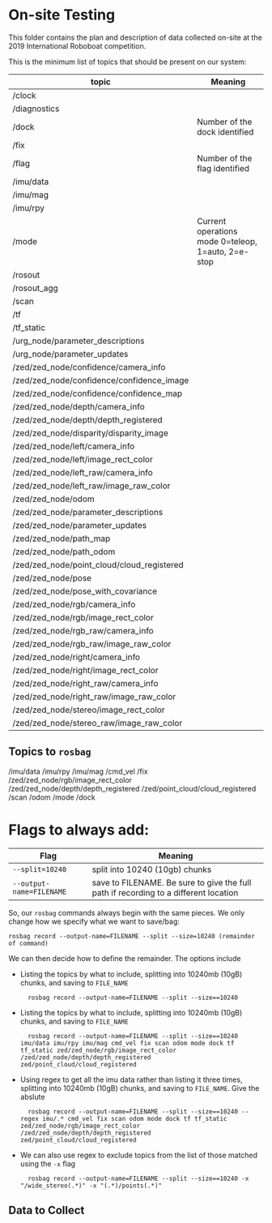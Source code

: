 # On-site Testing 
This folder contains the plan and description of data collected on-site at the 2019 International Roboboat competition.

This is the minimum list of topics that should be present on our system:

topic                                      | Meaning  
------------------------------------------ | -----  
/clock                                     |  
/diagnostics                               |  
/dock                                      | Number of the dock identified  
/fix                                       |  
/flag                                      | Number of the flag identified 
/imu/data                                  |  
/imu/mag                                   |  
/imu/rpy                                   |  
/mode                                      | Current operations mode 0=teleop, 1=auto, 2=e-stop 
/rosout                                    |  
/rosout_agg                                |  
/scan                                      |  
/tf                                        |  
/tf_static                                 |   
/urg_node/parameter_descriptions           |  
/urg_node/parameter_updates                |  
/zed/zed_node/confidence/camera_info       |  
/zed/zed_node/confidence/confidence_image  |  
/zed/zed_node/confidence/confidence_map    |  
/zed/zed_node/depth/camera_info            |  
/zed/zed_node/depth/depth_registered       |  
/zed/zed_node/disparity/disparity_image    |  
/zed/zed_node/left/camera_info             |  
/zed/zed_node/left/image_rect_color        |  
/zed/zed_node/left_raw/camera_info         |  
/zed/zed_node/left_raw/image_raw_color     |  
/zed/zed_node/odom                         |  
/zed/zed_node/parameter_descriptions       |  
/zed/zed_node/parameter_updates            |  
/zed/zed_node/path_map                     |  
/zed/zed_node/path_odom                    |  
/zed/zed_node/point_cloud/cloud_registered |  
/zed/zed_node/pose                         |  
/zed/zed_node/pose_with_covariance         |  
/zed/zed_node/rgb/camera_info              |  
/zed/zed_node/rgb/image_rect_color         |  
/zed/zed_node/rgb_raw/camera_info          |  
/zed/zed_node/rgb_raw/image_raw_color      |  
/zed/zed_node/right/camera_info            |  
/zed/zed_node/right/image_rect_color       |  
/zed/zed_node/right_raw/camera_info        |  
/zed/zed_node/right_raw/image_raw_color    |  
/zed/zed_node/stereo/image_rect_color      |  
/zed/zed_node/stereo_raw/image_raw_color   |  


## Topics to `rosbag`
/imu/data
/imu/rpy
/imu/mag
/cmd_vel
/fix
/zed/zed_node/rgb/image_rect_color
/zed/zed_node/depth/depth_registered 
/zed/point_cloud/cloud_registered
/scan
/odom 
/mode
/dock

# Flags to always add:
Flag                     | Meaning  
------------------------ | ----------------------------------------------------------------------------------  
`--split=10240`          | split into 10240 (10gb) chunks  
`--output-name=FILENAME` | save to FILENAME. Be sure to give the full path if recording to a different location  

So, our `rosbag` commands always begin with the same pieces. We only change how we specify what we want to save/bag:

    rosbag record --output-name=FILENAME --split --size=10240 (remainder of command)

We can then decide how to define the remainder. The options include 

* Listing the topics by what to include, splitting into 10240mb (10gB) chunks, and saving to `FILE_NAME`

        rosbag record --output-name=FILENAME --split --size==10240

* Listing the topics by what to include, splitting into 10240mb (10gB) chunks, and saving to `FILE_NAME`

        rosbag record --output-name=FILENAME --split --size==10240 imu/data imu/rpy imu/mag cmd_vel fix scan odom mode dock tf tf_static zed/zed_node/rgb/image_rect_color /zed/zed_node/depth/depth_registered zed/point_cloud/cloud_registered

* Using regex to get all the imu data rather than listing it three times, splitting into 10240mb (10gB) chunks, and saving to `FILE_NAME`. Give the abslute

        rosbag record --output-name=FILENAME --split --size==10240 --regex imu/.* cmd_vel fix scan odom mode dock tf tf_static zed/zed_node/rgb/image_rect_color /zed/zed_node/depth/depth_registered zed/point_cloud/cloud_registered

* We can also use regex to exclude topics from the list of those matched using the `-x` flag

        rosbag record --output-name=FILENAME --split --size==10240 -x "/wide_stereo(.*)" -x "(.*)/points(.*)"




## Data to Collect


